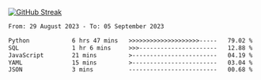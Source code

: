 [![GitHub Streak](https://streak-stats.demolab.com?user=renren-017&theme=sea&hide_border=true&background=DD272700)](https://git.io/streak-stats)

<!--START_SECTION:waka-->

```txt
From: 29 August 2023 - To: 05 September 2023

Python            6 hrs 47 mins   >>>>>>>>>>>>>>>>>>>>-----   79.02 %
SQL               1 hr 6 mins     >>>----------------------   12.88 %
JavaScript        21 mins         >------------------------   04.19 %
YAML              15 mins         >------------------------   03.04 %
JSON              3 mins          -------------------------   00.68 %
```

<!--END_SECTION:waka-->

